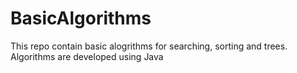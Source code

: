 # BasicAlgorithms
This repo contain basic alogrithms for searching, sorting and trees. Algorithms are developed using Java
